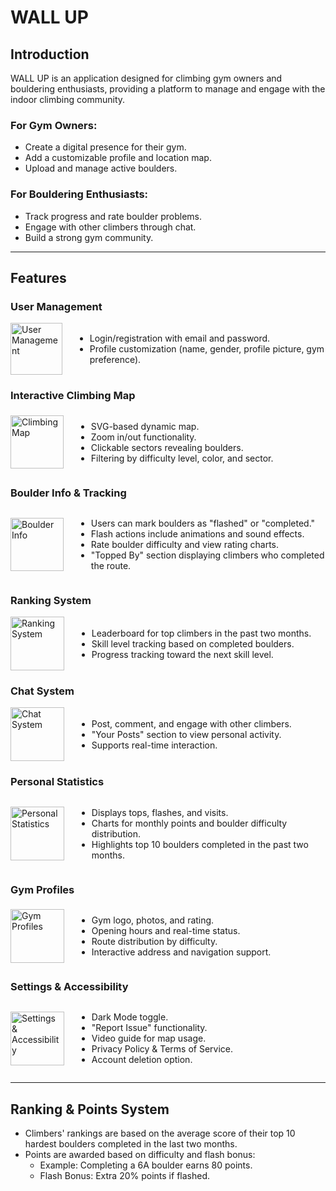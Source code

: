 # WALL UP

## Introduction
WALL UP is an application designed for climbing gym owners and bouldering enthusiasts, providing a platform to manage and engage with the indoor climbing community.

### For Gym Owners:
- Create a digital presence for their gym.
- Add a customizable profile and location map.
- Upload and manage active boulders.

### For Bouldering Enthusiasts:
- Track progress and rate boulder problems.
- Engage with other climbers through chat.
- Build a strong gym community.

---

## Features

### User Management
<div style="display: flex; align-items: center;">
  <img width="83" alt="User Management" src="https://github.com/user-attachments/assets/77090057-9fa0-4a5d-890c-3c5b6b2346bf" style="margin-right: 20px;"/>
  <div>
    <ul>
      <li>Login/registration with email and password.</li>
      <li>Profile customization (name, gender, profile picture, gym preference).</li>
    </ul>
  </div>
</div>

### Interactive Climbing Map
<div style="display: flex; align-items: center;">
  <img width="85" alt="Climbing Map" src="https://github.com/user-attachments/assets/3187b76f-f542-49ea-a9dd-02ce3ed02c38" style="margin-right: 20px;"/>
  <div>
    <ul>
      <li>SVG-based dynamic map.</li>
      <li>Zoom in/out functionality.</li>
      <li>Clickable sectors revealing boulders.</li>
      <li>Filtering by difficulty level, color, and sector.</li>
    </ul>
  </div>
</div>

### Boulder Info & Tracking
<div style="display: flex; align-items: center;">
  <img width="85" alt="Boulder Info" src="https://github.com/user-attachments/assets/a0787f74-6741-41cb-a24d-59ae2b786f96" style="margin-right: 20px;"/>
  <div>
    <ul>
      <li>Users can mark boulders as "flashed" or "completed."</li>
      <li>Flash actions include animations and sound effects.</li>
      <li>Rate boulder difficulty and view rating charts.</li>
      <li>"Topped By" section displaying climbers who completed the route.</li>
    </ul>
  </div>
</div>

### Ranking System
<div style="display: flex; align-items: center;">
  <img width="86" alt="Ranking System" src="https://github.com/user-attachments/assets/5a5e5ec4-99c1-4749-af2f-1c805113114e" style="margin-right: 20px;"/>
  <div>
    <ul>
      <li>Leaderboard for top climbers in the past two months.</li>
      <li>Skill level tracking based on completed boulders.</li>
      <li>Progress tracking toward the next skill level.</li>
    </ul>
  </div>
</div>

### Chat System
<div style="display: flex; align-items: center;">
  <img width="86" alt="Chat System" src="https://github.com/user-attachments/assets/62a4b2e6-4d83-4ac7-b0c6-eff2290af14a" style="margin-right: 20px;"/>
  <div>
    <ul>
      <li>Post, comment, and engage with other climbers.</li>
      <li>"Your Posts" section to view personal activity.</li>
      <li>Supports real-time interaction.</li>
    </ul>
  </div>
</div>

### Personal Statistics
<div style="display: flex; align-items: center;">
  <img width="86" alt="Personal Statistics" src="https://github.com/user-attachments/assets/61c9e07c-ab9f-45f5-af9b-9447a7fcb4c0" style="margin-right: 20px;"/>
  <div>
    <ul>
      <li>Displays tops, flashes, and visits.</li>
      <li>Charts for monthly points and boulder difficulty distribution.</li>
      <li>Highlights top 10 boulders completed in the past two months.</li>
    </ul>
  </div>
</div>

### Gym Profiles
<div style="display: flex; align-items: center;">
  <img width="86" alt="Gym Profiles" src="https://github.com/user-attachments/assets/bf1730d2-22cb-4736-81a7-6e29b5b97632" style="margin-right: 20px;"/>
  <div>
    <ul>
      <li>Gym logo, photos, and rating.</li>
      <li>Opening hours and real-time status.</li>
      <li>Route distribution by difficulty.</li>
      <li>Interactive address and navigation support.</li>
    </ul>
  </div>
</div>

### Settings & Accessibility
<div style="display: flex; align-items: center;">
  <img width="86" alt="Settings & Accessibility" src="https://github.com/user-attachments/assets/a13149b9-25e1-4b37-8f8c-958a2ae5b31d" style="margin-right: 20px;"/>
  <div>
    <ul>
      <li>Dark Mode toggle.</li>
      <li>"Report Issue" functionality.</li>
      <li>Video guide for map usage.</li>
      <li>Privacy Policy & Terms of Service.</li>
      <li>Account deletion option.</li>
    </ul>
  </div>
</div>

---

## Ranking & Points System
- Climbers' rankings are based on the average score of their top 10 hardest boulders completed in the last two months.
- Points are awarded based on difficulty and flash bonus:
  - Example: Completing a 6A boulder earns 80 points.
  - Flash Bonus: Extra 20% points if flashed.

